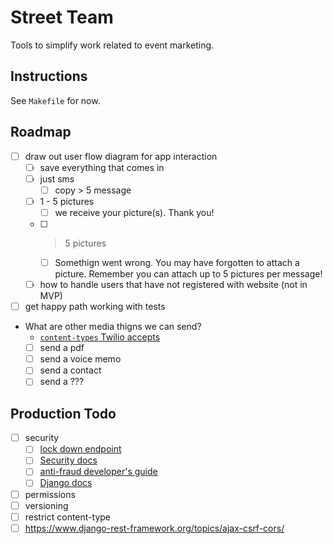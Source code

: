 # Street Team

Tools to simplify work related to event marketing.

## Instructions

See `Makefile` for now.

## Roadmap

- [ ] draw out user flow diagram for app interaction
  - [ ] save everything that comes in
  - [ ] just sms
    - [ ] copy > 5 message
  - [ ] 1 - 5 pictures
    - [ ] we receive your picture(s). Thank you!
  - [ ] > 5 pictures
    - [ ] Somethign went wrong. You may have forgotten to attach a picture. Remember you can attach up to 5 pictures per message!
  - [ ] how to handle users that have not registered with website (not in MVP)
- [ ] get happy path working with tests
- What are other media thigns we can send?
  - [`content-types` Twilio accepts](https://www.twilio.com/docs/sms/accepted-mime-types)
  - [ ] send a pdf
  - [ ] send a voice memo
  - [ ] send a contact
  - [ ] send a ???

## Production Todo

- [ ] security
  - [ ] [lock down endpoint](https://www.twilio.com/docs/usage/tutorials/how-to-secure-your-django-project-by-validating-incoming-twilio-requests)
  - [ ] [Security docs](https://www.twilio.com/docs/usage/security)
  - [ ] [anti-fraud developer's guide](https://www.twilio.com/docs/usage/anti-fraud-developer-guide)
  - [ ] [Django docs](https://docs.djangoproject.com/en/2.2/topics/security/)
- [ ] permissions
- [ ] versioning
- [ ] restrict content-type
- [ ] https://www.django-rest-framework.org/topics/ajax-csrf-cors/
